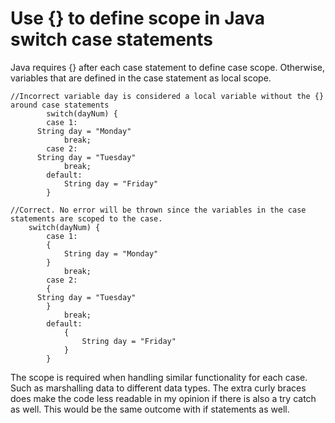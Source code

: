 # Use {} to define scope in Java switch case statements

Java requires {} after each case statement to define case scope.
Otherwise, variables that are defined in the case statement as local
scope.

```
//Incorrect variable day is considered a local variable without the {}
around case statements
		switch(dayNum) {
		case 1:
      String day = "Monday"
			break;
		case 2:
      String day = "Tuesday"
			break;
		default:
			String day = "Friday"
		}

//Correct. No error will be thrown since the variables in the case
statements are scoped to the case.
    switch(dayNum) {
		case 1:
		{
			String day = "Monday"
		}
			break;
		case 2:
		{
      String day = "Tuesday"
		}
			break;
		default:
			{
				String day = "Friday"
			}
		}
```

The scope is required when handling similar functionality for each case.
Such as marshalling data to different data types. The extra curly braces
does make the code less readable in my opinion if there is also a try catch as well.
This would be the same outcome with if statements as well.
